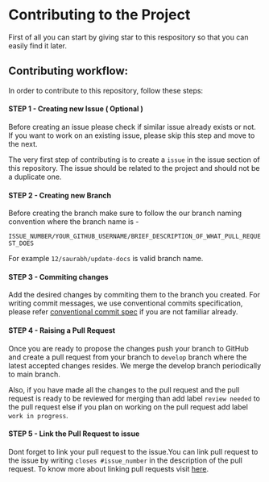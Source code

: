 # Contributing to the Project

First of all you can start by giving star to this respository so that you can easily find it later.

## Contributing workflow:

In order to contribute to this repository, follow these steps:

#### STEP 1 - Creating new Issue ( Optional )

Before creating an issue please check if similar issue already exists or not.
If you want to work on an existing issue, please skip this step and move to the next.

The very first step of contributing is to create a `issue` in the issue section of this repository. The issue should be related to the project and should not be a duplicate one.

#### STEP 2 - Creating new Branch

Before creating the branch make sure to follow the our branch naming convention where the branch name is -

`ISSUE_NUMBER/YOUR_GITHUB_USERNAME/BRIEF_DESCRIPTION_OF_WHAT_PULL_REQUEST_DOES`

For example `12/saurabh/update-docs` is valid branch name.

#### STEP 3 - Commiting changes

Add the desired changes by commiting them to the branch you created. For writing commit messages, we use conventional commits specification, please refer [conventional commit spec](https://www.conventionalcommits.org/en/v1.0.0/) if you are not familiar already.

#### STEP 4 - Raising a Pull Request

Once you are ready to propose the changes push your branch to GitHub and create a pull request from your branch to `develop` branch where the latest accepted changes resides.
We merge the develop branch periodically to main branch.

Also, if you have made all the changes to the pull request and the pull request is ready to be reviewed for merging than add label `review needed` to the pull request else if you plan on working on the pull request add label `work in progress`.

#### STEP 5 - Link the Pull Request to issue

Dont forget to link your pull request to the issue.You can link pull request to the issue by writing `closes #issue_number` in the description of the pull request. To know more about linking pull requests visit [here](https://help.github.com/en/github/managing-your-work-on-github/linking-a-pull-request-to-an-issue).
